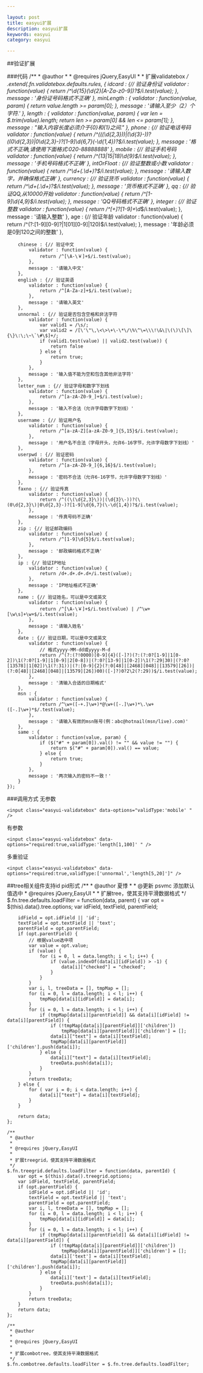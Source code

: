 ```yaml
---

layout: post
title: easyui扩展
description: easyui扩展
keywords: easyui
category: easyui

---
```


##验证扩展

###代码
	/**
	 * @author
	 * 
	 * @requires jQuery,EasyUI
	 * 
	 * 扩展validatebox
	 */
	$.extend($.fn.validatebox.defaults.rules, {
		idcard : {// 验证身份证
			validator : function(value) {
				return /^\d{15}(\d{2}[A-Za-z0-9])?$/i.test(value);
			},
			message : '身份证号码格式不正确'
		},
		minLength : {
			validator : function(value, param) {
				return value.length >= param[0];
			},
			message : '请输入至少（2）个字符.'
		},
		length : {
			validator : function(value, param) {
				var len = $.trim(value).length;
				return len >= param[0] && len <= param[1];
			},
			message : "输入内容长度必须介于{0}和{1}之间."
		},
		phone : {// 验证电话号码
			validator : function(value) {
				return /^((\(\d{2,3}\))|(\d{3}\-))?(\(0\d{2,3}\)|0\d{2,3}-)?[1-9]\d{6,7}(\-\d{1,4})?$/i.test(value);
			},
			message : '格式不正确,请使用下面格式:020-88888888'
		},
		mobile : {// 验证手机号码
			validator : function(value) {
				return /^(13|15|18)\d{9}$/i.test(value);
			},
			message : '手机号码格式不正确'
		},
		intOrFloat : {// 验证整数或小数
			validator : function(value) {
				return /^\d+(\.\d+)?$/i.test(value);
			},
			message : '请输入数字，并确保格式正确'
		},
		currency : {// 验证货币
			validator : function(value) {
				return /^\d+(\.\d+)?$/i.test(value);
			},
			message : '货币格式不正确'
		},
		qq : {// 验证QQ,从10000开始
			validator : function(value) {
				return /^[1-9]\d{4,9}$/i.test(value);
			},
			message : 'QQ号码格式不正确'
		},
		integer : {// 验证整数
			validator : function(value) {
				return /^[+]?[1-9]+\d*$/i.test(value);
			},
			message : '请输入整数'
		},
		age : {// 验证年龄
			validator : function(value) {
				return /^(?:[1-9][0-9]?|1[01][0-9]|120)$/i.test(value);
			},
			message : '年龄必须是0到120之间的整数'
		},
	
		chinese : {// 验证中文
			validator : function(value) {
				return /^[\Α-\￥]+$/i.test(value);
			},
			message : '请输入中文'
		},
		english : {// 验证英语
			validator : function(value) {
				return /^[A-Za-z]+$/i.test(value);
			},
			message : '请输入英文'
		},
		unnormal : {// 验证是否包含空格和非法字符
			validator : function(value) {
				var valid1 = /\s/;
				var valid2 = /[\'\"\,\<\>\+\-\*\/\%\^\=\\\!\&\|\(\)\[\]\{\}\:\;\~\`\#\$]+/;
				if (valid1.test(value) || valid2.test(value)) {
					return false
				} else {
					return true;
				}
			},
			message : '输入值不能为空和包含其他非法字符'
		},
		letter_num : {// 验证字母和数字下划线
			validator : function(value) {
				return /^[a-zA-Z0-9_]+$/i.test(value);
			},
			message : '输入不合法（允许字母数字下划线）'
		},
		username : {// 验证用户名
			validator : function(value) {
				return /^[a-zA-Z][a-zA-Z0-9_]{5,15}$/i.test(value);
			},
			message : '用户名不合法（字母开头，允许6-16字节，允许字母数字下划线）'
		},
		userpwd : {// 验证密码
			validator : function(value) {
				return /^[a-zA-Z0-9_]{6,16}$/i.test(value);
			},
			message : '密码不合法（允许6-16字节，允许字母数字下划线）'
		},
		faxno : {// 验证传真
			validator : function(value) {
				return /^((\(\d{2,3}\))|(\d{3}\-))?(\(0\d{2,3}\)|0\d{2,3}-)?[1-9]\d{6,7}(\-\d{1,4})?$/i.test(value);
			},
			message : '传真号码不正确'
		},
		zip : {// 验证邮政编码
			validator : function(value) {
				return /^[1-9]\d{5}$/i.test(value);
			},
			message : '邮政编码格式不正确'
		},
		ip : {// 验证IP地址
			validator : function(value) {
				return /d+.d+.d+.d+/i.test(value);
			},
			message : 'IP地址格式不正确'
		},
		name : {// 验证姓名，可以是中文或英文
			validator : function(value) {
				return /^[\Α-\￥]+$/i.test(value) | /^\w+[\w\s]+\w+$/i.test(value);
			},
			message : '请输入姓名'
		},
		date : {// 验证日期，可以是中文或英文
			validator : function(value) {
				// 格式yyyy-MM-dd或yyyy-M-d
				return /^(?:(?!0000)[0-9]{4}([-]?)(?:(?:0?[1-9]|1[0-2])\1(?:0?[1-9]|1[0-9]|2[0-8])|(?:0?[13-9]|1[0-2])\1(?:29|30)|(?:0?[13578]|1[02])\1(?:31))|(?:[0-9]{2}(?:0[48]|[2468][048]|[13579][26])|(?:0[48]|[2468][048]|[13579][26])00)([-]?)0?2\2(?:29))$/i.test(value);
			},
			message : '清输入合适的日期格式'
		},
		msn : {
			validator : function(value) {
				return /^\w+([-+.]\w+)*@\w+([-.]\w+)*\.\w+([-.]\w+)*$/.test(value);
			},
			message : '请输入有效的msn账号(例：abc@hotnail(msn/live).com)'
		},
		same : {
			validator : function(value, param) {
				if ($("#" + param[0]).val() != "" && value != "") {
					return $("#" + param[0]).val() == value;
				} else {
					return true;
				}
			},
			message : '两次输入的密码不一致！'
		}
	});
###调用方式
无参数

	<input class="easyui-validatebox" data-options="validType:'mobile' " />

有参数

	<input class="easyui-validatebox" data-options="required:true,validType:'length[1,100]' " />
	
多重验证

	<input class="easyui-validatebox" data-options="required:true,validType:['unnormal','length[5,20]']" />

##tree相关组件支持id pid形式
	/**
	 * @author 夏悸
	 * 
	 * @更新 psvmc 添加默认值选中
	 * @requires jQuery,EasyUI
	 * 
	 * 扩展tree，使其支持平滑数据格式
	 */
	$.fn.tree.defaults.loadFilter = function(data, parent) {
		var opt = $(this).data().tree.options;
		var idField, textField, parentField;
	
		idField = opt.idField || 'id';
		textField = opt.textField || 'text';
		parentField = opt.parentField;
		if (opt.parentField) {
			// 根据value选中项
			var value = opt.value;
			if (value) {
				for (i = 0, l = data.length; i < l; i++) {
					if (value.indexOf(data[i][idField]) > -1) {
						data[i]["checked"] = "checked";
					}
				}
			}
			var i, l, treeData = [], tmpMap = [];
			for (i = 0, l = data.length; i < l; i++) {
				tmpMap[data[i][idField]] = data[i];
			}
			for (i = 0, l = data.length; i < l; i++) {
				if (tmpMap[data[i][parentField]] && data[i][idField] != data[i][parentField]) {
					if (!tmpMap[data[i][parentField]]['children'])
						tmpMap[data[i][parentField]]['children'] = [];
					data[i]["text"] = data[i][textField];
					tmpMap[data[i][parentField]]['children'].push(data[i]);
				} else {
					data[i]["text"] = data[i][textField];
					treeData.push(data[i]);
				}
			}
			return treeData;
		} else {
			for ( var i = 0; i < data.length; i++) {
				data[i]["text"] = data[i][textField];
			}
		}
	
		return data;
	};
	
	/**
	 * @author
	 * 
	 * @requires jQuery,EasyUI
	 * 
	 * 扩展treegrid，使其支持平滑数据格式
	 */
	$.fn.treegrid.defaults.loadFilter = function(data, parentId) {
		var opt = $(this).data().treegrid.options;
		var idField, textField, parentField;
		if (opt.parentField) {
			idField = opt.idField || 'id';
			textField = opt.textField || 'text';
			parentField = opt.parentField;
			var i, l, treeData = [], tmpMap = [];
			for (i = 0, l = data.length; i < l; i++) {
				tmpMap[data[i][idField]] = data[i];
			}
			for (i = 0, l = data.length; i < l; i++) {
				if (tmpMap[data[i][parentField]] && data[i][idField] != data[i][parentField]) {
					if (!tmpMap[data[i][parentField]]['children'])
						tmpMap[data[i][parentField]]['children'] = [];
					data[i]['text'] = data[i][textField];
					tmpMap[data[i][parentField]]['children'].push(data[i]);
				} else {
					data[i]['text'] = data[i][textField];
					treeData.push(data[i]);
				}
			}
			return treeData;
		}
		return data;
	};
	
	/**
	 * @author
	 * 
	 * @requires jQuery,EasyUI
	 * 
	 * 扩展combotree，使其支持平滑数据格式
	 */
	$.fn.combotree.defaults.loadFilter = $.fn.tree.defaults.loadFilter;